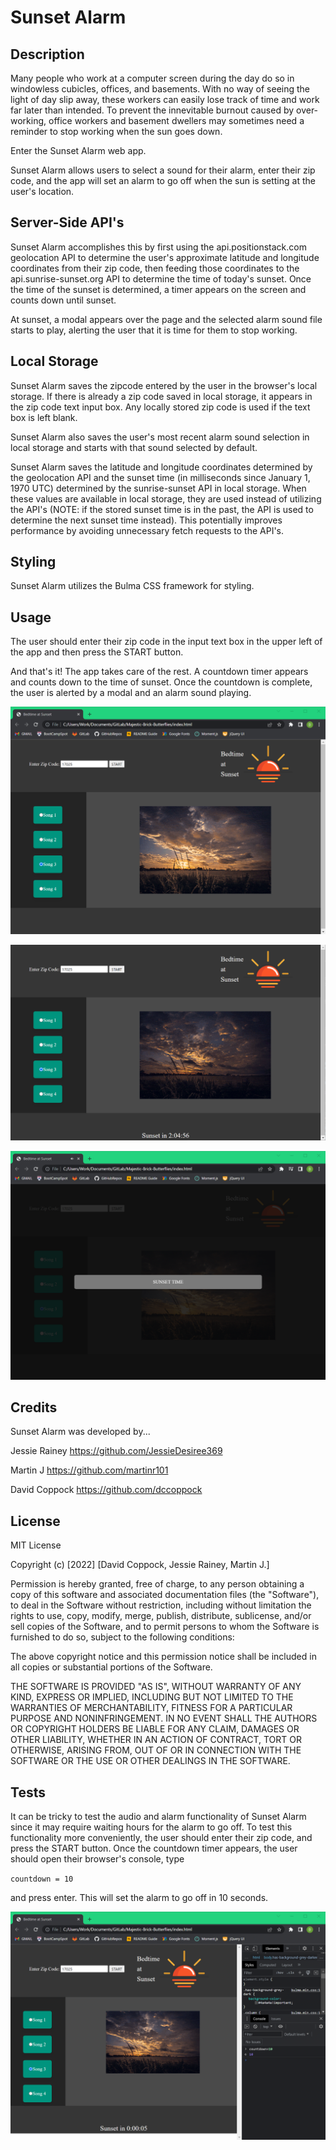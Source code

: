 # Sunset Alarm

## Description

Many people who work at a computer screen during the day do so in windowless cubicles, offices, and basements. With no way of seeing the light of day slip away, these workers can easily lose track of time and work far later than intended. To prevent the innevitable burnout caused by over-working, office workers and basement dwellers may sometimes need a reminder to stop working when the sun goes down.

Enter the Sunset Alarm web app.

Sunset Alarm allows users to select a sound for their alarm, enter their zip code, and the app will set an alarm to go off when the sun is setting at the user's location. 

## Server-Side API's

Sunset Alarm accomplishes this by first using the api.positionstack.com geolocation API to determine the user's approximate latitude and longitude coordinates from their zip code, then feeding those coordinates to the api.sunrise-sunset.org API to determine the time of today's sunset. Once the time of the sunset is determined, a timer appears on the screen and counts down until sunset.

At sunset, a modal appears over the page and the selected alarm sound file starts to play, alerting the user that it is time for them to stop working.

## Local Storage

Sunset Alarm saves the zipcode entered by the user in the browser's local storage. If there is already a zip code saved in local storage, it appears in the zip code text input box. Any locally stored zip code is used if the text box is left blank.

Sunset Alarm also saves the user's most recent alarm sound selection in local storage and starts with that sound selected by default.

Sunset Alarm saves the latitude and longitude coordinates determined by the geolocation API and the sunset time (in milliseconds since January 1, 1970 UTC) determined by the sunrise-sunset API in local storage. When these values are available in local storage, they are used instead of utilizing the API's (NOTE: if the stored sunset time is in the past, the API is used to determine the next sunset time instead). This potentially improves performance by avoiding unnecessary fetch requests to the API's.

## Styling

Sunset Alarm utilizes the Bulma CSS framework for styling.

## Usage

The user should enter their zip code in the input text box in the upper left of the app and then press the START button.

And that's it! The app takes care of the rest. A countdown timer appears and counts down to the time of sunset. Once the countdown is complete, the user is alerted by a modal and an alarm sound playing.


![screenshot](assets/SunsetAlarmScreen1.png)

![screenshot](assets/SunsetAlarmScreen2.png)

![screenshot](assets/SunsetAlarmScreen4.png)

## Credits

Sunset Alarm was developed by...

Jessie Rainey
https://github.com/JessieDesiree369

Martin J
https://github.com/martinr101

David Coppock
https://github.com/dccoppock

## License

MIT License

Copyright (c) [2022] [David Coppock, Jessie Rainey, Martin J.]

Permission is hereby granted, free of charge, to any person obtaining a copy
of this software and associated documentation files (the "Software"), to deal
in the Software without restriction, including without limitation the rights
to use, copy, modify, merge, publish, distribute, sublicense, and/or sell
copies of the Software, and to permit persons to whom the Software is
furnished to do so, subject to the following conditions:

The above copyright notice and this permission notice shall be included in all
copies or substantial portions of the Software.

THE SOFTWARE IS PROVIDED "AS IS", WITHOUT WARRANTY OF ANY KIND, EXPRESS OR
IMPLIED, INCLUDING BUT NOT LIMITED TO THE WARRANTIES OF MERCHANTABILITY,
FITNESS FOR A PARTICULAR PURPOSE AND NONINFRINGEMENT. IN NO EVENT SHALL THE
AUTHORS OR COPYRIGHT HOLDERS BE LIABLE FOR ANY CLAIM, DAMAGES OR OTHER
LIABILITY, WHETHER IN AN ACTION OF CONTRACT, TORT OR OTHERWISE, ARISING FROM,
OUT OF OR IN CONNECTION WITH THE SOFTWARE OR THE USE OR OTHER DEALINGS IN THE
SOFTWARE.

## Tests

It can be tricky to test the audio and alarm functionality of Sunset Alarm since it may require waiting hours for the alarm to go off. To test this functionality more conveniently, the user should enter their zip code, and press the START button. Once the countdown timer appears, the user should open their browser's console, type

<code>countdown = 10</code>

and press enter. This will set the alarm to go off in 10 seconds.

![screenshot](assets/SunsetAlarmScreen3.png)